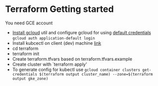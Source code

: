 # Terraform Getting started 
You need GCE account
* [Install gcloud](https://cloud.google.com/sdk/downloads) util and configure gcloud for using [default credentials](https://cloud.google.com/docs/authentication/production) `gcloud auth application-default login`
* Install kubcectl on client (dev) machine [link](https://kubernetes.io/docs/tasks/tools/install-kubectl/)
* cd terraform
* terraform init
* Create terraform.tfvars based on terraform.tfvars.example
* Create cluster with `terraform apply'
* To generate config for kubectl use `gcloud container clusters get-credentials $(terraform output cluster_name) --zone=$(terraform output gke_zone)`
